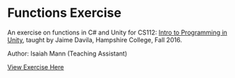# Functions Exercise

An exercise on functions in C# and Unity for CS112: [Intro to Programming in Unity](http://tinyurl.com/unity-syllabus), taught by Jaime Davila, Hampshire College, Fall 2016.

Author: Isaiah Mann (Teaching Assistant)

[View Exercise Here](https://github.com/imann24/FunctionExercise)
